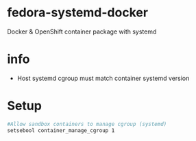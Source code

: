 # fedora-systemd-docker
Docker &amp; OpenShift container package with systemd

# info

* Host systemd cgroup must match container systemd version

# Setup

```Bash
#Allow sandbox containers to manage cgroup (systemd)
setsebool container_manage_cgroup 1

```
